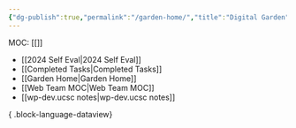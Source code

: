 ```yaml
---
{"dg-publish":true,"permalink":"/garden-home/","title":"Digital Garden","tags":["gardenEntry"]}
---
```


MOC: [[]]

- [[2024 Self Eval\|2024 Self Eval]]
- [[Completed Tasks\|Completed Tasks]]
- [[Garden Home\|Garden Home]]
- [[Web Team MOC\|Web Team MOC]]
- [[wp-dev.ucsc notes\|wp-dev.ucsc notes]]

{ .block-language-dataview}